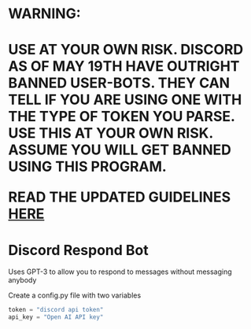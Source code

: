 <h1><strong>WARNING:</h1></strong>
  <h1><strong>
  USE AT YOUR OWN RISK. DISCORD AS OF MAY 19TH HAVE OUTRIGHT BANNED USER-BOTS.
  THEY CAN TELL IF YOU ARE USING ONE WITH THE TYPE OF TOKEN YOU PARSE.
  USE THIS AT YOUR OWN RISK. ASSUME YOU WILL GET BANNED USING THIS PROGRAM.
  
  READ THE UPDATED GUIDELINES <a href=https://discord.com/guidelines>HERE</a>
</strong></h1>

# Discord Respond Bot
Uses GPT-3 to allow you to respond to messages without messaging anybody

Create a config.py file with two variables
```python
token = "discord api token"
api_key = "Open AI API key"
```
